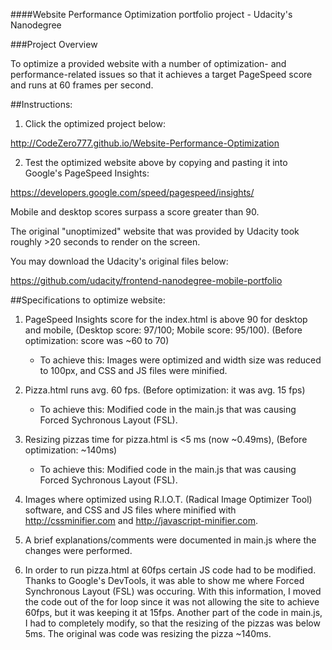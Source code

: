 ####Website Performance Optimization portfolio project - Udacity's Nanodegree

###Project Overview

To optimize a provided website with a number of optimization- and performance-related issues so that it achieves a target PageSpeed score and runs at 60 frames per second.

##Instructions:

1) Click the optimized project below:

http://CodeZero777.github.io/Website-Performance-Optimization

2) Test the optimized website above by copying and pasting it into Google's PageSpeed Insights:

https://developers.google.com/speed/pagespeed/insights/

Mobile and desktop scores surpass a score greater than 90.

The original "unoptimized" website that was provided by Udacity took roughly >20 seconds to render on the screen.

You may download the Udacity's original files below: 

https://github.com/udacity/frontend-nanodegree-mobile-portfolio

##Specifications to optimize website:

1) PageSpeed Insights score for the index.html is above 90 for desktop and mobile, (Desktop score: 97/100; Mobile score: 95/100). (Before optimization: score was ~60 to 70)

    * To achieve this: Images were optimized and width size was reduced to 100px, and CSS and JS files were minified.

2) Pizza.html runs avg. 60 fps. (Before optimization: it was avg. 15 fps)

    * To achieve this: Modified code in the main.js that was causing Forced Sychronous Layout (FSL).

3) Resizing pizzas time for pizza.html is <5 ms (now ~0.49ms), (Before optimization: ~140ms)

    * To achieve this: Modified code in the main.js that was causing Forced Sychronous Layout (FSL).

4) Images where optimized using R.I.O.T. (Radical Image Optimizer Tool) software, and CSS and JS files where minified with http://cssminifier.com and http://javascript-minifier.com.

5) A brief explanations/comments were documented in main.js where the changes were performed.

6) In order to run pizza.html at 60fps certain JS code had to be modified. Thanks to Google's DevTools, it was able to show me where Forced Synchronous Layout (FSL) was occuring. With this information, I moved the code out of the for loop since it was not allowing the site to achieve 60fps, but it was keeping it at 15fps. Another part of the code in main.js, I had to completely modify, so that the resizing of the pizzas was below 5ms. The original was code was resizing the pizza ~140ms.
